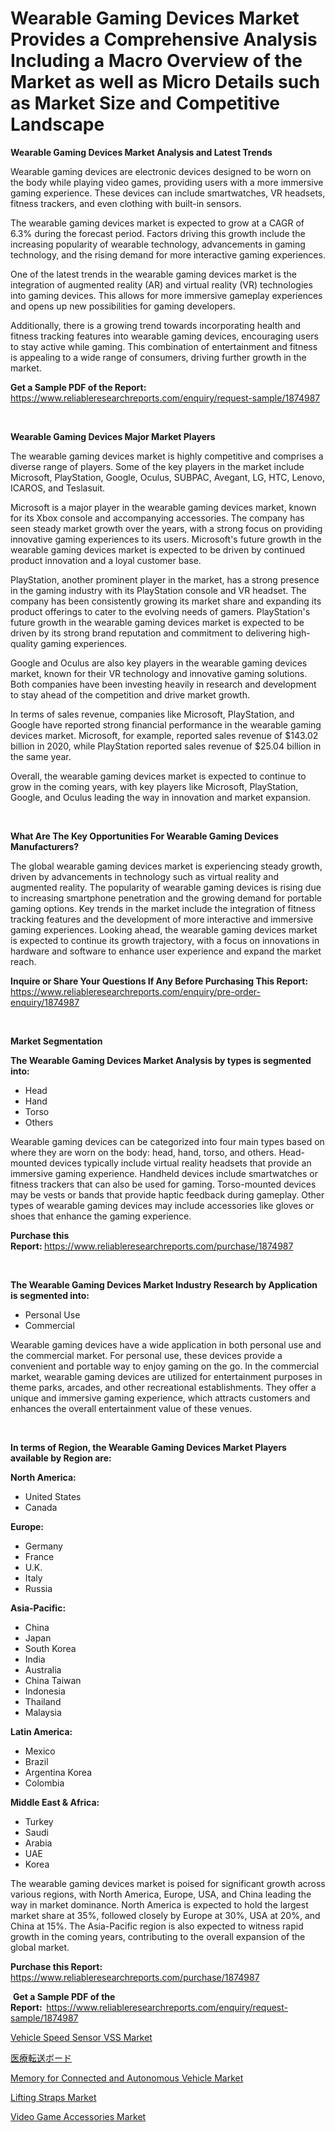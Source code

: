 <p><h1>Wearable Gaming Devices Market Provides a Comprehensive Analysis Including a Macro Overview of the Market as well as Micro Details such as Market Size and Competitive Landscape</h1></p><p><strong>Wearable Gaming Devices Market Analysis and Latest Trends</strong></p>
<p><p>Wearable gaming devices are electronic devices designed to be worn on the body while playing video games, providing users with a more immersive gaming experience. These devices can include smartwatches, VR headsets, fitness trackers, and even clothing with built-in sensors.</p><p>The wearable gaming devices market is expected to grow at a CAGR of 6.3% during the forecast period. Factors driving this growth include the increasing popularity of wearable technology, advancements in gaming technology, and the rising demand for more interactive gaming experiences.</p><p>One of the latest trends in the wearable gaming devices market is the integration of augmented reality (AR) and virtual reality (VR) technologies into gaming devices. This allows for more immersive gameplay experiences and opens up new possibilities for gaming developers.</p><p>Additionally, there is a growing trend towards incorporating health and fitness tracking features into wearable gaming devices, encouraging users to stay active while gaming. This combination of entertainment and fitness is appealing to a wide range of consumers, driving further growth in the market.</p></p>
<p><strong>Get a Sample PDF of the Report:&nbsp;</strong> <a href="https://www.reliableresearchreports.com/enquiry/request-sample/1874987">https://www.reliableresearchreports.com/enquiry/request-sample/1874987</a></p>
<p>&nbsp;</p>
<p><strong>Wearable Gaming Devices Major Market Players</strong></p>
<p><p>The wearable gaming devices market is highly competitive and comprises a diverse range of players. Some of the key players in the market include Microsoft, PlayStation, Google, Oculus, SUBPAC, Avegant, LG, HTC, Lenovo, ICAROS, and Teslasuit. </p><p>Microsoft is a major player in the wearable gaming devices market, known for its Xbox console and accompanying accessories. The company has seen steady market growth over the years, with a strong focus on providing innovative gaming experiences to its users. Microsoft's future growth in the wearable gaming devices market is expected to be driven by continued product innovation and a loyal customer base.</p><p>PlayStation, another prominent player in the market, has a strong presence in the gaming industry with its PlayStation console and VR headset. The company has been consistently growing its market share and expanding its product offerings to cater to the evolving needs of gamers. PlayStation's future growth in the wearable gaming devices market is expected to be driven by its strong brand reputation and commitment to delivering high-quality gaming experiences.</p><p>Google and Oculus are also key players in the wearable gaming devices market, known for their VR technology and innovative gaming solutions. Both companies have been investing heavily in research and development to stay ahead of the competition and drive market growth.</p><p>In terms of sales revenue, companies like Microsoft, PlayStation, and Google have reported strong financial performance in the wearable gaming devices market. Microsoft, for example, reported sales revenue of $143.02 billion in 2020, while PlayStation reported sales revenue of $25.04 billion in the same year.</p><p>Overall, the wearable gaming devices market is expected to continue to grow in the coming years, with key players like Microsoft, PlayStation, Google, and Oculus leading the way in innovation and market expansion.</p></p>
<p>&nbsp;</p>
<p><strong>What Are The Key Opportunities For Wearable Gaming Devices Manufacturers?</strong></p>
<p><p>The global wearable gaming devices market is experiencing steady growth, driven by advancements in technology such as virtual reality and augmented reality. The popularity of wearable gaming devices is rising due to increasing smartphone penetration and the growing demand for portable gaming options. Key trends in the market include the integration of fitness tracking features and the development of more interactive and immersive gaming experiences. Looking ahead, the wearable gaming devices market is expected to continue its growth trajectory, with a focus on innovations in hardware and software to enhance user experience and expand the market reach.</p></p>
<p><strong>Inquire or Share Your Questions If Any Before Purchasing This Report:</strong> <a href="https://www.reliableresearchreports.com/enquiry/pre-order-enquiry/1874987">https://www.reliableresearchreports.com/enquiry/pre-order-enquiry/1874987</a></p>
<p>&nbsp;</p>
<p><strong>Market Segmentation</strong></p>
<p><strong>The Wearable Gaming Devices Market Analysis by types is segmented into:</strong></p>
<p><ul><li>Head</li><li>Hand</li><li>Torso</li><li>Others</li></ul></p>
<p><p>Wearable gaming devices can be categorized into four main types based on where they are worn on the body: head, hand, torso, and others. Head-mounted devices typically include virtual reality headsets that provide an immersive gaming experience. Handheld devices include smartwatches or fitness trackers that can also be used for gaming. Torso-mounted devices may be vests or bands that provide haptic feedback during gameplay. Other types of wearable gaming devices may include accessories like gloves or shoes that enhance the gaming experience.</p></p>
<p><strong>Purchase this Report:&nbsp;</strong><a href="https://www.reliableresearchreports.com/purchase/1874987">https://www.reliableresearchreports.com/purchase/1874987</a></p>
<p>&nbsp;</p>
<p><strong>The Wearable Gaming Devices Market Industry Research by Application is segmented into:</strong></p>
<p><ul><li>Personal Use</li><li>Commercial</li></ul></p>
<p><p>Wearable gaming devices have a wide application in both personal use and the commercial market. For personal use, these devices provide a convenient and portable way to enjoy gaming on the go. In the commercial market, wearable gaming devices are utilized for entertainment purposes in theme parks, arcades, and other recreational establishments. They offer a unique and immersive gaming experience, which attracts customers and enhances the overall entertainment value of these venues.</p></p>
<p>&nbsp;</p>
<p><strong>In terms of Region, the Wearable Gaming Devices Market Players available by Region are:</strong></p>
<p>
    <p> <strong> North America: </strong>
        <ul>
            <li>United States</li>
            <li>Canada</li>
        </ul>
        </p> 
    <p> <strong> Europe: </strong>
        <ul>
            <li>Germany</li>
            <li>France</li>
            <li>U.K.</li>
            <li>Italy</li>
            <li>Russia</li>
        </ul>
        </p> 
    <p> <strong> Asia-Pacific: </strong>
        <ul>
            <li>China</li>
            <li>Japan</li>
            <li>South Korea</li>
            <li>India</li>
            <li>Australia</li>
            <li>China Taiwan</li>
            <li>Indonesia</li>
            <li>Thailand</li>
            <li>Malaysia</li>
        </ul>
        </p> 
    <p> <strong> Latin America: </strong>
        <ul>
            <li>Mexico</li>
            <li>Brazil</li>
            <li>Argentina Korea</li>
            <li>Colombia</li>
        </ul>
        </p> 
    <p> <strong> Middle East & Africa: </strong>
        <ul>
            <li>Turkey</li>
            <li>Saudi</li>
            <li>Arabia</li>
            <li>UAE</li>
            <li>Korea</li>
        </ul>
    </p>
    </p>
<p><p>The wearable gaming devices market is poised for significant growth across various regions, with North America, Europe, USA, and China leading the way in market dominance. North America is expected to hold the largest market share at 35%, followed closely by Europe at 30%, USA at 20%, and China at 15%. The Asia-Pacific region is also expected to witness rapid growth in the coming years, contributing to the overall expansion of the global market.</p></p>
<p><strong>Purchase this Report: </strong><a href="https://www.reliableresearchreports.com/purchase/1874987">https://www.reliableresearchreports.com/purchase/1874987</a></p>
<p>&nbsp;<strong>Get a Sample PDF of the Report:&nbsp;&nbsp;</strong><a href="https://www.reliableresearchreports.com/enquiry/request-sample/1874987">https://www.reliableresearchreports.com/enquiry/request-sample/1874987</a></p>
<p><strong></strong></p>
<p><p><a href="https://issuu.com/reportprime-2/docs/vehicle-speed-sensor-vss-market-siz_c7d696ff6db19d">Vehicle Speed Sensor VSS Market</a></p><p><a href="https://github.com/ihabdkwlxs948/Market-Research-Report-List-1/blob/main/78492784721.md">医療転送ボード</a></p><p><a href="https://issuu.com/reportprime-2/docs/memory-for-connected-and-autonomous-vehicle-market">Memory for Connected and Autonomous Vehicle Market</a></p><p><a href="https://github.com/biheemgalvinlouises6hokrh3h/Market-Research-Report-List-1/blob/main/lifting-straps-market.md">Lifting Straps Market</a></p><p><a href="https://github.com/guneycigdem35/Market-Research-Report-List-2/blob/main/video-game-accessories-market.md">Video Game Accessories Market</a></p></p>